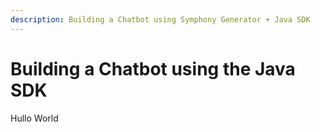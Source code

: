 ```yaml
---
description: Building a Chatbot using Symphony Generator + Java SDK
---
```


# Building a Chatbot using the Java SDK

Hullo World

